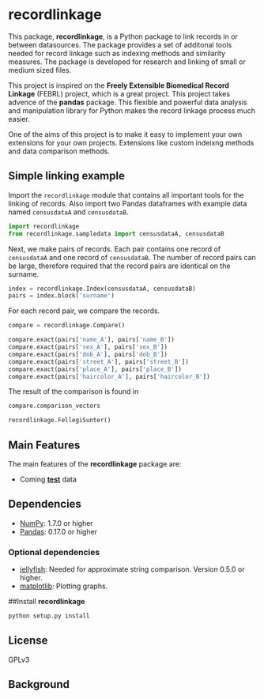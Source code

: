 # recordlinkage

This package, **recordlinkage**, is a Python package to link records in or between datasources. The package provides a set of additonal tools needed for record linkage such as indexing methods and similarity measures. The package is developed for research and linking of small or medium sized files. 

This project is inspired on the **Freely Extensible Biomedical Record Linkage** (FEBRL) project, which is a great project. This project takes advence of the **pandas** package. This flexible and powerful data analysis and manipulation library for Python makes the record linkage process much easier. 

One of the aims of this project is to make it easy to implement your own extensions for your own projects. Extensions like custom indeixng methods and data comparison methods. 

## Simple linking example
Import the ``recordlinkage`` module that contains all important tools for the linking of records. Also import two Pandas dataframes with example data named ``censusdataA`` and ``censusdataB``. 

```python
import recordlinkage
from recordlinkage.sampledata import censusdataA, censusdataB
```

Next, we make pairs of records. Each pair contains one record of ``censusdataA`` and one record of ``censusdataB``. The number of record pairs can be large, therefore required that the record pairs are identical on the surname. 

```python
index = recordlinkage.Index(censusdataA, censusdataB)
pairs = index.block('surname')
```
For each record pair, we compare the records. 
```python
compare = recordlinkage.Compare()

compare.exact(pairs['name_A'], pairs['name_B'])
compare.exact(pairs['sex_A'], pairs['sex_B'])
compare.exact(pairs['dob_A'], pairs['dob_B'])
compare.exact(pairs['street_A'], pairs['street_B'])
compare.exact(pairs['place_A'], pairs['place_B'])
compare.exact(pairs['haircolor_A'], pairs['haircolor_B'])
```

The result of the comparison is found in 

```python
compare.comparison_vectors
```

```python
recordlinkage.FellegiSunter()
```



## Main Features
The main features of the **recordlinkage** package are:

  - Coming [**test**][test] data

   [test]: http://example.com

## Dependencies
- [NumPy](http://www.numpy.org): 1.7.0 or higher
- [Pandas](https://github.com/pydata/pandas): 0.17.0 or higher

### Optional dependencies
- [jellyfish](https://github.com/jamesturk/jellyfish): Needed for approximate string comparison. Version 0.5.0 or higher.
- [matplotlib](http://matplotlib.sourceforge.net/): Plotting graphs.


##Install **recordlinkage**

```sh
python setup.py install
```

## License
GPLv3

## Background

